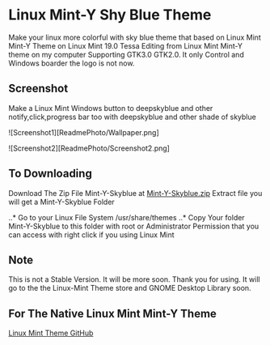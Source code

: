 # Linux Mint-Y Shy Blue Theme
Make your linux more colorful with sky blue theme that based on Linux Mint Mint-Y Theme on Linux Mint 19.0 Tessa
Editing from Linux Mint Mint-Y theme on my computer Supporting GTK3.0 GTK2.0. It only Control and Windows boarder the logo is not now.
## Screenshot
Make a Linux Mint Windows button to deepskyblue and other notify,click,progress bar too
with deepskyblue and other shade of skyblue


![Screenshot1][ReadmePhoto/Wallpaper.png]

![Screenshot2][ReadmePhoto/Screenshot2.png]

## To Downloading
Download The Zip File Mint-Y-Skyblue at [Mint-Y-Skyblue.zip](Mint-Y-Skyblue.zip)
Extract file you will get a Mint-Y-Skyblue Folder 

..* Go to your Linux File System /usr/share/themes
..* Copy Your folder Mint-Y-Skyblue to this folder with root or Administrator Permission that you can access with right click if you using Linux Mint

## Note
This is not a Stable Version. It will be more soon. Thank you for using. It will go to the the Linux-Mint Theme store and GNOME Desktop Library soon.

## For The Native Linux Mint Mint-Y Theme
[Linux Mint Theme GitHub](https://github.com/linuxmint/mint-themes)